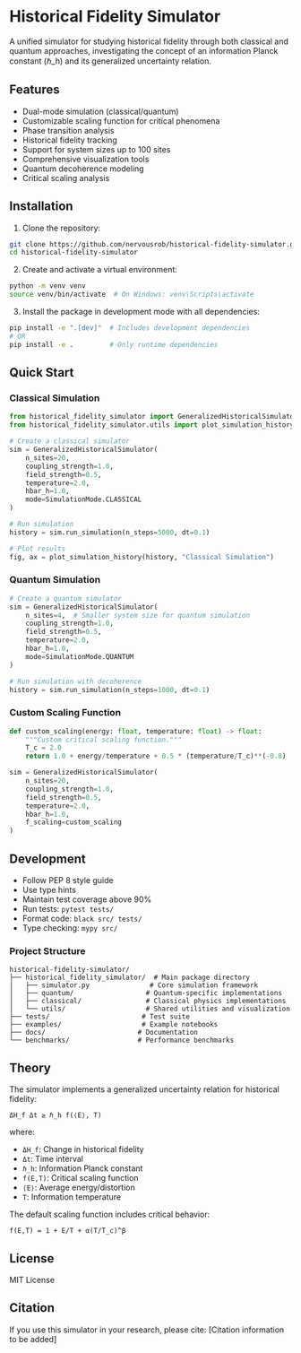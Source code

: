 # Historical Fidelity Simulator

A unified simulator for studying historical fidelity through both classical and quantum approaches, investigating the concept of an information Planck constant (ℏ_h) and its generalized uncertainty relation.

## Features

- Dual-mode simulation (classical/quantum)
- Customizable scaling function for critical phenomena
- Phase transition analysis
- Historical fidelity tracking
- Support for system sizes up to 100 sites
- Comprehensive visualization tools
- Quantum decoherence modeling
- Critical scaling analysis

## Installation

1. Clone the repository:
```bash
git clone https://github.com/nervousrob/historical-fidelity-simulator.git
cd historical-fidelity-simulator
```

2. Create and activate a virtual environment:
```bash
python -m venv venv
source venv/bin/activate  # On Windows: venv\Scripts\activate
```

3. Install the package in development mode with all dependencies:
```bash
pip install -e ".[dev]"  # Includes development dependencies
# OR
pip install -e .         # Only runtime dependencies
```

## Quick Start

### Classical Simulation
```python
from historical_fidelity_simulator import GeneralizedHistoricalSimulator, SimulationMode
from historical_fidelity_simulator.utils import plot_simulation_history

# Create a classical simulator
sim = GeneralizedHistoricalSimulator(
    n_sites=20,
    coupling_strength=1.0,
    field_strength=0.5,
    temperature=2.0,
    hbar_h=1.0,
    mode=SimulationMode.CLASSICAL
)

# Run simulation
history = sim.run_simulation(n_steps=5000, dt=0.1)

# Plot results
fig, ax = plot_simulation_history(history, "Classical Simulation")
```

### Quantum Simulation
```python
# Create a quantum simulator
sim = GeneralizedHistoricalSimulator(
    n_sites=4,  # Smaller system size for quantum simulation
    coupling_strength=1.0,
    field_strength=0.5,
    temperature=2.0,
    hbar_h=1.0,
    mode=SimulationMode.QUANTUM
)

# Run simulation with decoherence
history = sim.run_simulation(n_steps=1000, dt=0.1)
```

### Custom Scaling Function
```python
def custom_scaling(energy: float, temperature: float) -> float:
    """Custom critical scaling function."""
    T_c = 2.0
    return 1.0 + energy/temperature + 0.5 * (temperature/T_c)**(-0.8)

sim = GeneralizedHistoricalSimulator(
    n_sites=20,
    coupling_strength=1.0,
    field_strength=0.5,
    temperature=2.0,
    hbar_h=1.0,
    f_scaling=custom_scaling
)
```

## Development

- Follow PEP 8 style guide
- Use type hints
- Maintain test coverage above 90%
- Run tests: `pytest tests/`
- Format code: `black src/ tests/`
- Type checking: `mypy src/`

### Project Structure
```
historical-fidelity-simulator/
├── historical_fidelity_simulator/  # Main package directory
│   ├── simulator.py               # Core simulation framework
│   ├── quantum/                  # Quantum-specific implementations
│   ├── classical/                # Classical physics implementations
│   └── utils/                    # Shared utilities and visualization
├── tests/                       # Test suite
├── examples/                    # Example notebooks
├── docs/                       # Documentation
└── benchmarks/                 # Performance benchmarks
```

## Theory

The simulator implements a generalized uncertainty relation for historical fidelity:

```
ΔH_f Δt ≥ ℏ_h f(⟨E⟩, T)
```

where:
- `ΔH_f`: Change in historical fidelity
- `Δt`: Time interval
- `ℏ_h`: Information Planck constant
- `f(E,T)`: Critical scaling function
- `⟨E⟩`: Average energy/distortion
- `T`: Information temperature

The default scaling function includes critical behavior:

```
f(E,T) = 1 + E/T + α(T/T_c)^β
```

## License

MIT License

## Citation

If you use this simulator in your research, please cite:
[Citation information to be added] 